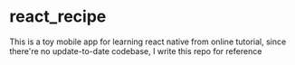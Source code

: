 # react_recipe
This is a toy mobile app for learning react native from online tutorial, since there're no update-to-date codebase, I write this repo for reference
